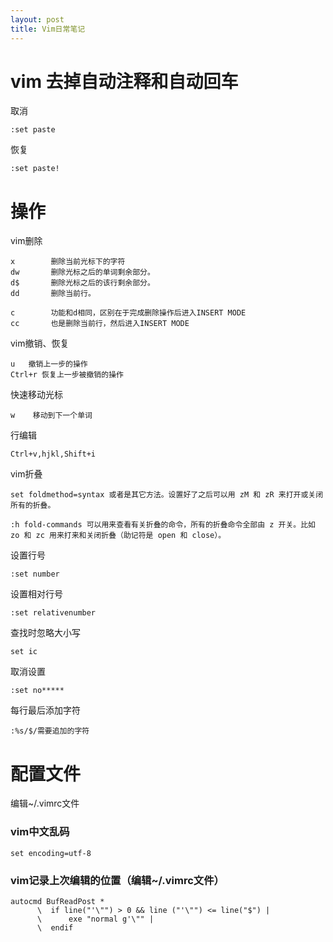 ```yaml
---
layout: post
title: Vim日常笔记
---
```


# vim 去掉自动注释和自动回车

取消

    :set paste

恢复

    :set paste!

# 操作

vim删除

    x        删除当前光标下的字符
    dw       删除光标之后的单词剩余部分。
    d$       删除光标之后的该行剩余部分。
    dd       删除当前行。

    c        功能和d相同，区别在于完成删除操作后进入INSERT MODE
    cc       也是删除当前行，然后进入INSERT MODE

vim撤销、恢复

    u   撤销上一步的操作
    Ctrl+r 恢复上一步被撤销的操作

快速移动光标

	w    移动到下一个单词

行编辑

	Ctrl+v,hjkl,Shift+i

vim折叠

	set foldmethod=syntax 或者是其它方法。设置好了之后可以用 zM 和 zR 来打开或关闭所有的折叠。

	:h fold-commands 可以用来查看有关折叠的命令，所有的折叠命令全部由 z 开关。比如 zo 和 zc 用来打来和关闭折叠（助记符是 open 和 close）。

设置行号

	:set number

设置相对行号

	:set relativenumber

查找时忽略大小写

	set ic

取消设置

	:set no*****

每行最后添加字符

	:%s/$/需要追加的字符


# 配置文件

编辑~/.vimrc文件

### vim中文乱码 ###

    set encoding=utf-8
 
### vim记录上次编辑的位置（编辑~/.vimrc文件） ###

    autocmd BufReadPost *
          \  if line("'\"") > 0 && line ("'\"") <= line("$") |
          \      exe "normal g'\"" |
          \  endif
